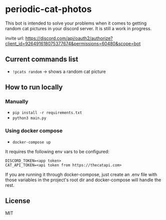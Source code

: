 # periodic-cat-photos

This bot is intended to solve your problems when it comes to getting random cat pictures in your discord server. It is still a work in progress.

invite url: https://discord.com/api/oauth2/authorize?client_id=926491618075377674&permissions=60480&scope=bot

## Current commands list

 - `!pcats random` -> shows a random cat picture
 
## How to run locally

### Manually

 - `pip install -r requirements.txt`
 - `python3 main.py`

### Using docker compose

 - `docker-compose up`

It requires the following env vars to be configured:

```
DISCORD_TOKEN=<app token>
CAT_API_TOKEN=<api token from https://thecatapi.com>
```

If you are running it through docker-compose, just create an .env file with those variables in the project's root dir and docker-compose will handle the rest.

## License
MIT
